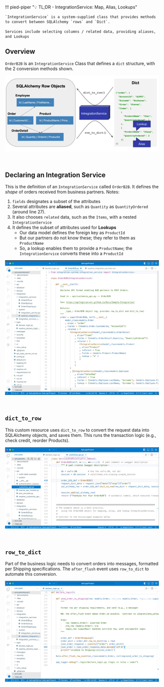 !!! pied-piper ":bulb: TL;DR - IntegrationService: Map, Alias, Lookups"

    `IntegrationService` is a system-supplied class that provides methods to convert between SQLAlchemy `rows` and `Dict`.

    Services include selecting columns / related data, providing aliases, and Lookups

## Overview

`OrderB2B` is an `IntegrationService` Class that defines a `dict` structure, with the 2 conversion methods shown.

![overview](https://github.com/ApiLogicServer/Docs/blob/main/docs/images/integration/integration-service.jpg?raw=true)

&nbsp;

## Declaring an Integration Service

This is the definition of an `IntegrationService` called `OrderB2B`.  It defines the *shape* of orders received from business partners.  Notes:

1. `fields` designates a subset of the attributes
2. Several attributes are **aliased**, such as `Quantity` as `QuantityOrdered` (around line 27).
3. It also chooses `related` data, such as the `Items`, with a nested `IntegrationService`
4. It defines the subset of attributes used for **Lookups**
    * Our data model defines the foreign key as `ProductId`
    * But our partners do not know these; they refer to them as `ProductName`
    * So, a lookup enables them to provide a `ProductName`; the `IntegrationService` converts these into a  `ProductId`

![declaring int svc](https://github.com/ApiLogicServer/Docs/blob/main/docs/images/integration/OrderB2B.jpg?raw=true)

&nbsp;

## `dict_to_row`

This custom resource uses `dict_to_row` to convert the request data into SQLAlchemy objects, and saves them.  This runs the transaction logic (e.g., check credit, reorder Products).

![dict to row](https://github.com/ApiLogicServer/Docs/blob/main/docs/images/integration/dict-to-row.jpg?raw=true)

&nbsp;

## `row_to_dict`

Part of the business logic needs to convert orders into messages, formatted per Shipping specifications.  The `after_flush` event uses `row_to_dict` to automate this conversion.

![row-to-dict](https://github.com/ApiLogicServer/Docs/blob/main/docs/images/integration/row-to-dict.jpg?raw=true)